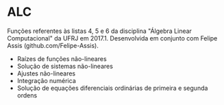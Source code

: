 # ALC
Funções referentes às listas 4, 5 e 6 da disciplina "Álgebra Linear Computacional" da UFRJ em 2017.1.
Desenvolvida em conjunto com Felipe Assis (github.com/Felipe-Assis).

 - Raízes de funções não-lineares
 - Solução de sistemas não-lineares
 - Ajustes não-lineares
 - Integração numérica
 - Solução de equações diferenciais ordinárias de primeira e segunda ordens
